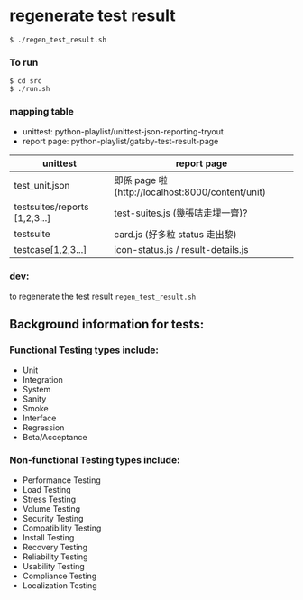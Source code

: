 # regenerate test result

`$ ./regen_test_result.sh`

### To run
```
$ cd src
$ ./run.sh
```


### mapping table

- unittest: python-playlist/unittest-json-reporting-tryout
- report page: python-playlist/gatsby-test-result-page

| unittest      | report page |
| ------------- | ------------- |
| test_unit.json  | 即係 page 啦 (http://localhost:8000/content/unit) |
| testsuites/reports [1,2,3...]  | test-suites.js (幾張咭走埋一齊)?|
| testsuite  |  card.js (好多粒 status 走出黎) |
| testcase[1,2,3...] | icon-status.js / result-details.js |

### dev:
to regenerate the test result
`regen_test_result.sh`

## Background information for tests:

### Functional Testing types include:

- Unit
- Integration
- System
- Sanity
- Smoke
- Interface
- Regression
- Beta/Acceptance

### Non-functional Testing types include:

- Performance Testing
- Load Testing
- Stress Testing
- Volume Testing
- Security Testing
- Compatibility Testing
- Install Testing
- Recovery Testing
- Reliability Testing
- Usability Testing
- Compliance Testing
- Localization Testing